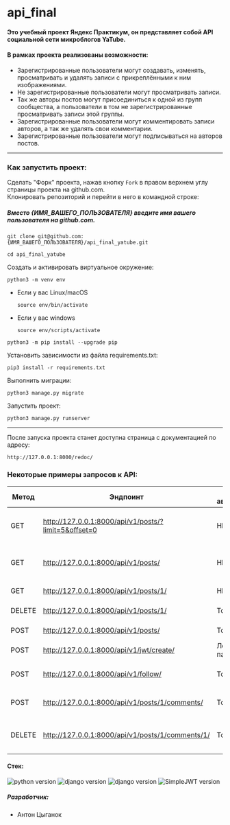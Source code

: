 # api_final
#### Это учебный проект Яндекс Практикум, он представляет собой API социальной сети микроблогов YaTube. 
#### В рамках проекта реализованы возможности:
- Зарегистрированные пользователи могут создавать, изменять, просматривать и удалять записи с прикреплёнными к ним изображениями.
- Не зарегистрированные пользователи могут просматривать записи.
- Так же авторы постов могут присоединиться к одной из групп сообщества, а пользователи в том не зарегистрированные просматривать записи этой группы.
- Зарегистрированные пользователи могут комментировать записи авторов, а так же удалять свои комментарии.
- Зарегистрированные пользователи могут подписываться на авторов постов.
---
### Как запустить проект:
Сделать "Форк" проекта,
нажав кнопку ```Fork``` в правом верхнем углу страницы проекта на github.com.
<br>Клонировать репозиторий и перейти в него в командной строке:
##### Вместо {ИМЯ_ВАШЕГО_ПОЛЬЗОВАТЕЛЯ} введите имя вашего пользователя на github.com.
```
git clone git@github.com:{ИМЯ_ВАШЕГО_ПОЛЬЗОВАТЕЛЯ}/api_final_yatube.git
```

```
cd api_final_yatube
```

Cоздать и активировать виртуальное окружение:

```
python3 -m venv env
```

- Если у вас Linux/macOS

    ```
    source env/bin/activate
    ```

- Если у вас windows

    ```
    source env/scripts/activate
    ```

```
python3 -m pip install --upgrade pip
```

Установить зависимости из файла requirements.txt:

```
pip3 install -r requirements.txt
```

Выполнить миграции:

```
python3 manage.py migrate
```

Запустить проект:

```
python3 manage.py runserver
```
---
После запуска проекта станет доступна страница с документацией по адресу:
```
http://127.0.0.1:8000/redoc/
```
### Некоторые примеры запросов к API:
| Метод | Эндпоинт                                              | Тип авторизации | Описание                              |
| ----- |-------------------------------------------------------|-----------------|---------------------------------------|
| GET | http://127.0.0.1:8000/api/v1/posts/?limit=5&offset=0  | НЕТ             | Получение списка постов с пагинацией  |
| GET | http://127.0.0.1:8000/api/v1/posts/ | НЕТ             | Получение списка постов без пагинации |
| GET | http://127.0.0.1:8000/api/v1/posts/1/ | НЕТ             | Получение поста c ID 1                |
| DELETE | http://127.0.0.1:8000/api/v1/posts/1/ | Токен           | Удаление поста с ID 1                 |
| POST | http://127.0.0.1:8000/api/v1/posts/ | Токен           | Добавление поста |
| POST | http://127.0.0.1:8000/api/v1/jwt/create/ | Логин и пароль  | Получение токенов |
| POST | http://127.0.0.1:8000/api/v1/follow/ | Токен           | Подписка на другого пользователя |
| POST | http://127.0.0.1:8000/api/v1/posts/1/comments/ | Токен           | Добавление комментария к посту с ID 1 |
| DELETE| http://127.0.0.1:8000/api/v1/posts/1/comments/1/ | Токен           | Удаление к посту с ID 1 комментария с ID 1 |

#### Стек:
![python version](https://img.shields.io/badge/Python-3.7.9-blue?style=flat-square&logo=python&logoColor=gold) ![django version](https://img.shields.io/badge/Django-2.2.16-purple?style=flat-square&logo=django) ![django version](https://img.shields.io/badge/Django%20REST%20Framework-%203.12.4-purple?style=flat-square&logo=django&logoColor=red) ![SimpleJWT version](https://img.shields.io/badge/SimpleJWT-4.7.2-magenta?style=flat-square&logo=JSON%20web%20tokens)

##### Разработчик:
- Антон Цыганок